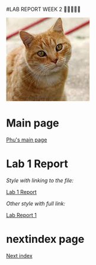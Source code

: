 #LAB REPORT WEEK 2 🚨🚨🚨🚨🚨

![Doggo](./cat.jpg/)

# Main page
[Phu's main page](https://pntsoi.github.io/cse15l-lab-reports/)

#  Lab 1 Report
*Style with linking to the file:*

[Lab 1 Report](lab-report-1-week-2.md)

*Other style with full link:*

[Lab Report 1](https://<your-username>.github.io/<your-lab-reports-repo>/lab-report-1-week-2.html)

# nextindex page
[Next index](https://pntsoi.github.io/cse15l-lab-reports/nextindex)
